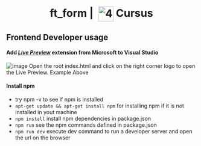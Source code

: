 <!--HEADER-->
<h1 align="center"> ft_form | 
 <picture>
  <source media="(prefers-color-scheme: dark)" srcset="https://cdn.simpleicons.org/42/white">
  <img alt="42" width=40 align="center" src="https://cdn.simpleicons.org/42/Black">
 </picture>
 Cursus 
  <!--<img alt="Complete" src="https://raw.githubusercontent.com/Mqxx/GitHub-Markdown/main/blockquotes/badge/dark-theme/complete.svg">-->
</h1>
<!--FINISH HEADER-->

## Frontend Developer usage
#### Add [___Live Preview___](https://marketplace.visualstudio.com/items?itemName=ms-vscode.live-server) extension from Microsoft to Visual Studio 
![image](https://github.com/user-attachments/assets/b3a2121b-1187-4bac-bdf7-13753b6cf6d9)
Open the root index.html and click on the right corner logo to open the Live Preview. Example Above
#### Install npm 
* try npm -v to see if npm is installed
* `apt-get update && apt-get install npm` for installing npm if it is not installed in yout machine
* `npm install` install npm dependencies in package.json
* `npm run` see the npm commands defined in package.json
* `npm run dev` execute dev command to run a developer server and open the url on the browser 


